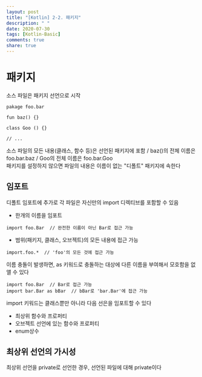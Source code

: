 ```yaml
---
layout: post
title: "[Kotlin] 2-2. 패키지"
description: " "
date: 2020-07-30
tags: [Kotlin-Basic]
comments: true
share: true
---
```


# 패키지
소스 파일은 패키지 선언으로 시작
```
pakage foo.bar

fun baz() {}

class Goo () {}

// ...
```
소스 파일의 모든 내용(클래스, 함수 등)은 선언된 패키지에 포함 / baz()의 전체 이름은 foo.bar.baz / Goo의 전체 이름은 foo.bar.Goo   
패키지를 설정하지 않으면 파일의 내용은 이름이 없는 "디폴트" 패키지에 속한다
## 임포트
디폴트 임포트에 추가로 각 파일은 자신만의 import 디렉티브를 포함할 수 있음   
- 한개의 이름을 임포트
```
import foo.Bar  // 완전한 이름이 아닌 Bar로 접근 가능
```
- 범위(패키지, 클래스, 오브젝트)의 모든 내용에 접근 가능
```
import.foo.*  // 'foo'의 모든 것에 접근 가능
```
이름 충돌이 발생하면, as 키워드로 충돌하는 대상에 다른 이름을 부여해서 모호함을 없앨 수 있다
```
import foo.Bar  // Bar로 접근 가능
import bar.Bar as bBar  // bBar로 'bar.Bar'에 접근 가능
```
import 키워드는 클래스뿐만 아니라 다음 선은을 임포트할 수 있다   
- 최상위 함수와 프로퍼티   
- 오브젝트 선언에 있는 함수와 프로퍼티   
- enum상수
## 최상위 선언의 가시성
최상위 선언을 private로 선언한 경우, 선언된 파일에 대해 private이다
